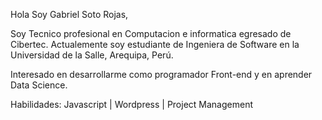 Hola Soy Gabriel Soto Rojas,

Soy Tecnico profesional en Computacion e informatica egresado de Cibertec.
Actualemente soy estudiante de Ingeniera de Software en la Universidad de la Salle, Arequipa, Perú.

Interesado en desarrollarme como programador Front-end y en aprender Data Science.

Habilidades:
Javascript | Wordpress | Project Management

